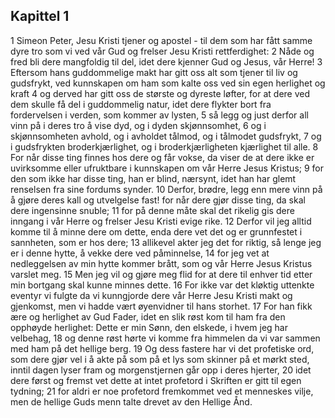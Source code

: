 ## Kapittel 1

1 Simeon Peter, Jesu Kristi tjener og apostel - til dem som har fått samme dyre tro som vi ved vår Gud og frelser Jesu Kristi rettferdighet:
2 Nåde og fred bli dere mangfoldig til del, idet dere kjenner Gud og Jesus, vår Herre!
3 Eftersom hans guddommelige makt har gitt oss alt som tjener til liv og gudsfrykt, ved kunnskapen om ham som kalte oss ved sin egen herlighet og kraft
4 og derved har gitt oss de største og dyreste løfter, for at dere ved dem skulle få del i guddommelig natur, idet dere flykter bort fra fordervelsen i verden, som kommer av lysten,
5 så legg og just derfor all vinn på i deres tro å vise dyd, og i dyden skjønnsomhet,
6 og i skjønnsomheten avhold, og i avholdet tålmod, og i tålmodet gudsfrykt,
7 og i gudsfrykten broderkjærlighet, og i broderkjærligheten kjærlighet til alle.
8 For når disse ting finnes hos dere og får vokse, da viser de at dere ikke er uvirksomme eller ufruktbare i kunnskapen om vår Herre Jesus Kristus;
9 for den som ikke har disse ting, han er blind, nærsynt, idet han har glemt renselsen fra sine fordums synder.
10 Derfor, brødre, legg enn mere vinn på å gjøre deres kall og utvelgelse fast! for når dere gjør disse ting, da skal dere ingensinne snuble;
11 for på denne måte skal det rikelig gis dere inngang i vår Herre og frelser Jesu Kristi evige rike.
12 Derfor vil jeg alltid komme til å minne dere om dette, enda dere vet det og er grunnfestet i sannheten, som er hos dere;
13 allikevel akter jeg det for riktig, så lenge jeg er i denne hytte, å vekke dere ved påminnelse,
14 for jeg vet at nedleggelsen av min hytte kommer brått, som og vår Herre Jesus Kristus varslet meg.
15 Men jeg vil og gjøre meg flid for at dere til enhver tid etter min bortgang skal kunne minnes dette.
16 For ikke var det kløktig uttenkte eventyr vi fulgte da vi kunngjorde dere vår Herre Jesu Kristi makt og gjenkomst, men vi hadde vært øyenvidner til hans storhet.
17 For han fikk ære og herlighet av Gud Fader, idet en slik røst kom til ham fra den opphøyde herlighet: Dette er min Sønn, den elskede, i hvem jeg har velbehag,
18 og denne røst hørte vi komme fra himmelen da vi var sammen med ham på det hellige berg.
19 Og dess fastere har vi det profetiske ord, som dere gjør vel i å akte på som på et lys som skinner på et mørkt sted, inntil dagen lyser fram og morgenstjernen går opp i deres hjerter,
20 idet dere først og fremst vet dette at intet profetord i Skriften er gitt til egen tydning;
21 for aldri er noe profetord fremkommet ved et menneskes vilje, men de hellige Guds menn talte drevet av den Hellige Ånd.
